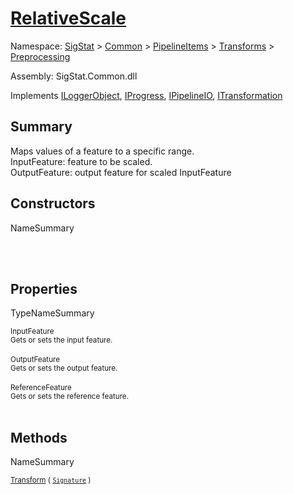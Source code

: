 # [RelativeScale](./RelativeScale.md)

Namespace: [SigStat]() > [Common](./../../../README.md) > [PipelineItems]() > [Transforms]() > [Preprocessing](./README.md)

Assembly: SigStat.Common.dll

Implements [ILoggerObject](./../../../ILoggerObject.md), [IProgress](./../../../Helpers/IProgress.md), [IPipelineIO](./../../../Pipeline/IPipelineIO.md), [ITransformation](./../../../ITransformation.md)

## Summary
Maps values of a feature to a specific range.  <br>InputFeature: feature to be scaled.<br>OutputFeature: output feature for scaled InputFeature

## Constructors

NameSummary

<sub></sub><br><sub></sub><br>


## Properties

TypeNameSummary

<sub>InputFeature</sub><br><sub>Gets or sets the input feature.</sub><br><br>
<sub>OutputFeature</sub><br><sub>Gets or sets the output feature.</sub><br><br>
<sub>ReferenceFeature</sub><br><sub>Gets or sets the reference feature.</sub><br><br>


## Methods

NameSummary

<sub>[Transform](./Methods/RelativeScale-100663787.md) ( [`Signature`](./../../../Signature.md) )</sub><br><sub></sub><br>



